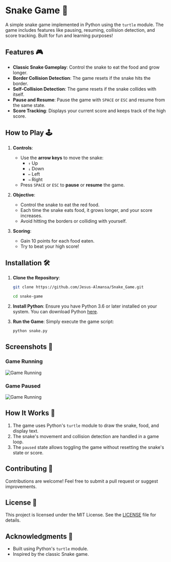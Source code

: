 # Snake Game 🐍

A simple snake game implemented in Python using the `turtle` module. The game includes features like pausing, resuming, collision detection, and score tracking. Built for fun and learning purposes!

## Features 🎮

- **Classic Snake Gameplay**: Control the snake to eat the food and grow longer.
- **Border Collision Detection**: The game resets if the snake hits the border.
- **Self-Collision Detection**: The game resets if the snake collides with itself.
- **Pause and Resume**: Pause the game with `SPACE` or `ESC` and resume from the same state.
- **Score Tracking**: Displays your current score and keeps track of the high score.

## How to Play 🕹️

1. **Controls**:
   - Use the **arrow keys** to move the snake:
     - `↑` Up
     - `↓` Down
     - `←` Left
     - `→` Right
   - Press `SPACE` or `ESC` to **pause** or **resume** the game.

2. **Objective**:
   - Control the snake to eat the red food.
   - Each time the snake eats food, it grows longer, and your score increases.
   - Avoid hitting the borders or colliding with yourself.

3. **Scoring**:
   - Gain 10 points for each food eaten.
   - Try to beat your high score!

## Installation 🛠️

1. **Clone the Repository**:
   ```bash
   git clone https://github.com/Jesus-Almansa/Snake_Game.git
   ```
    ```bash
   cd snake-game
   ```

2. **Install Python**:
   Ensure you have Python 3.6 or later installed on your system. You can download Python [here](https://www.python.org/downloads/).

3. **Run the Game**:
   Simply execute the game script:
   ```bash
   python snake.py
   ```

## Screenshots 📸

### Game Running
![Game Running](/Snake_Game/images/InGame.png)

### Game Paused
![Game Running](/Snake_Game/images/Paused.png)

## How It Works 🧠

1. The game uses Python's `turtle` module to draw the snake, food, and display text.
2. The snake's movement and collision detection are handled in a game loop.
3. The `paused` state allows toggling the game without resetting the snake's state or score.

## Contributing 🤝

Contributions are welcome! Feel free to submit a pull request or suggest improvements.

## License 📜

This project is licensed under the MIT License. See the [LICENSE](LICENSE) file for details.

## Acknowledgments 🙏

- Built using Python's `turtle` module.
- Inspired by the classic Snake game.